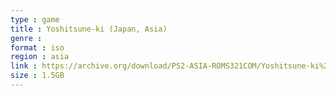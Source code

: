```yaml
---
type : game
title : Yoshitsune-ki (Japan, Asia)
genre : 
format : iso
region : asia
link : https://archive.org/download/PS2-ASIA-ROMS321COM/Yoshitsune-ki%20%28Japan%2C%20Asia%29.7z
size : 1.5GB
---
```

